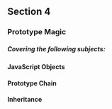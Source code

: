 ## Section 4
### Prototype Magic

##### Covering the following subjects:

#### JavaScript Objects
#### Prototype Chain
#### Inheritance